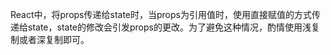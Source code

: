 
React中，将props传递给state时，当props为引用值时，使用直接赋值的方式传递给state，state的修改会引发props的更改。为了避免这种情况，酌情使用浅复制或者深复制即可。

